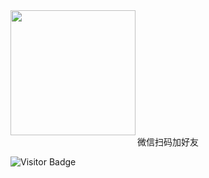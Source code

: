 <div>
  <img src="https://images.gitee.com/uploads/images/2022/0408/071102_611afdf6_381412.jpeg" width="200px" height="200px">
  <div style="text-align:center">微信扫码加好友</div>
</div>

![Visitor Badge](https://visitor-badge.laobi.icu/badge?page_id=leorian.leorian)
